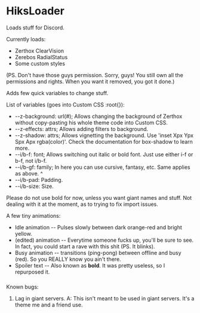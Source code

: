 # HiksLoader
Loads stuff for Discord.

Currently loads:
* Zerthox ClearVision
* Zerebos RadialStatus
* Some custom styles

(PS. Don't have those guys permission. Sorry, guys! You still own all the permissions and rights. When you want it removed, you got it done.)

Adds few quick variables to change stuff.

List of variables (goes into Custom CSS :root{}):

* --z-background: url(#); Allows changing the background of Zerthox without copy-pasting his whole theme code into Custom CSS.
* --z-effects: attrs; Allows adding filters to background.
* --z-shadow: attrs; Allows vignetting the background. Use 'inset Xpx Ypx Spx Apx rgba(color)'. Check the documentation for box-shadow to learn more.
* --i/b-f: font; Allows switching out italic or bold font. Just use either i-f or b-f, not i/b-f.
* --i/b-gf: family; In here you can use cursive, fantasy, etc. Same applies as above. ^
* --i/b-pad: Padding.
* --i/b-size: Size.

Please do not use bold for now, unless you want giant names and stuff. Not dealing with it at the moment, as to trying to fix import issues.

A few tiny animations:
* Idle animation -- Pulses slowly between dark orange-red and bright yellow.
* (edited) animation -- Everytime someone fucks up, you'll be sure to see. In fact, you could start a rave with this shit (PS. It blinks).
* Busy animation -- transitions (ping-pong) between offline and busy (red). So you REALLY know you ain't there.
* Spoiler text -- Also known as **bold**. It was pretty useless, so I repurposed it.

###
Known bugs:

1. Lag in giant servers.
A: This isn't meant to be used in giant servers. It's a theme me and a friend use. 